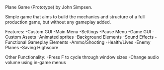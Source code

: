 Plane Game (Prototype) by John Simpsen.

Simple game that aims to build the mechanics and structure of a full production game, but without any gameplay added.

Features:
  -Custom GUI
    -Main Menu
    -Settings
    -Pause Menu
    -Game GUI
  -Custom Assets
    -Animated sprites
    -Background Elements
    -Sound Effects
  -Functional Gameplay Elements
    -Ammo/Shooting
    -Health/Lives
    -Enemy Planes
    -Saving Highscore

Other Functionality:
  -Press F to cycle through window sizes
  -Change audio volume using in-game menus

